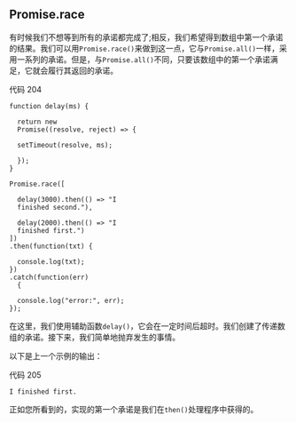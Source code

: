 ## Promise.race

有时候我们不想等到所有的承诺都完成了;相反，我们希望得到数组中第一个承诺的结果。我们可以用`Promise.race()`来做到这一点，它与`Promise.all()`一样，采用一系列的承诺。但是，与`Promise.all()`不同，只要该数组中的第一个承诺满足，它就会履行其返回的承诺。

代码 204

```
function delay(ms) {  

  return new
  Promise((resolve, reject) => {

  setTimeout(resolve, ms);

  });
}

Promise.race([ 

  delay(3000).then(() => "I
  finished second."),

  delay(2000).then(() => "I
  finished first.")
])
.then(function(txt) {

  console.log(txt);  
})
.catch(function(err)
  {

  console.log("error:", err);
});

```

在这里，我们使用辅助函数`delay()`，它会在一定时间后超时。我们创建了传递数组的承诺。接下来，我们简单地抛弃发生的事情。

以下是上一个示例的输出：

代码 205

```
I finished first.

```

正如您所看到的，实现的第一个承诺是我们在`then()`处理程序中获得的。